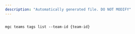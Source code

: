 ```yaml
---
description: "Automatically generated file. DO NOT MODIFY"
---
```


```cli

mgc teams tags list --team-id {team-id}

```